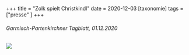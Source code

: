+++
title = "Zolk spielt Christkindl"
date = 2020-12-03
[taxonomie]
tags = ["presse" ]
+++

###### Garmisch-Partenkirchner Tagblatt, 01.12.2020

[![](images/Bildschirmfoto-2021-02-26-um-12.51.18.png)](http://localhost:8888/wp-content/uploads/2021/02/Garmisch-Partenkirchner-Tagblatt-01-12-2020.pdf)
